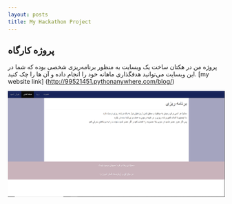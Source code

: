```yaml
---
layout: posts
title: My Hackathon Project
---
```

## پروژه کارگاه
پروژه من در هکتان ساخت یک وبسایت به منظور برنامه‌ریزی شخصی بوده که شما در این وبسایت می‌توانید
هدفگذاری ماهانه خود را انجام داده و آن ها را چک کنید.
[my website link] (http://99521451.pythonanywhere.com/blog/)

![alt text](../assets/images/website.png "my website")
